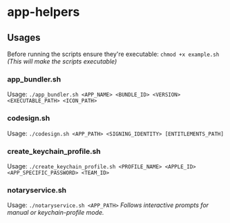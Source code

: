 # app-helpers

## Usages
Before running the scripts ensure they're executable: `chmod +x example.sh` *(This will make the scripts executable)*

### app_bundler.sh
Usage: `./app_bundler.sh <APP_NAME> <BUNDLE_ID> <VERSION> <EXECUTABLE_PATH> <ICON_PATH>`

### codesign.sh
Usage: `./codesign.sh <APP_PATH> <SIGNING_IDENTITY> [ENTITLEMENTS_PATH]`

### create_keychain_profile.sh
Usage: `./create_keychain_profile.sh <PROFILE_NAME> <APPLE_ID> <APP_SPECIFIC_PASSWORD> <TEAM_ID>`

### notaryservice.sh
Usage: `./notaryservice.sh <APP_PATH>`
*Follows interactive prompts for manual or keychain-profile mode.*
